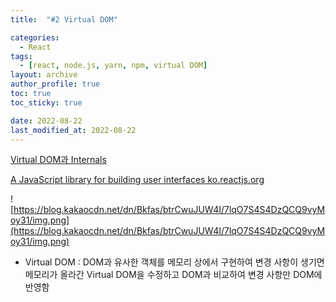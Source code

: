 ```yaml
---
title:  "#2 Virtual DOM"

categories:
  - React
tags:
  - [react, node.js, yarn, npm, virtual DOM]
layout: archive
author_profile: true
toc: true
toc_sticky: true

date: 2022-08-22
last_modified_at: 2022-08-22
---
```



[Virtual DOM과 Internals](https://ko.reactjs.org/docs/faq-internals.html)



[A JavaScript library for building user interfaces
ko.reactjs.org](https://ko.reactjs.org/docs/faq-internals.html)

![https://blog.kakaocdn.net/dn/Bkfas/btrCwuJUW4I/7lqO7S4S4DzQCQ9vyMoy31/img.png](https://blog.kakaocdn.net/dn/Bkfas/btrCwuJUW4I/7lqO7S4S4DzQCQ9vyMoy31/img.png)

- Virtual DOM : DOM과 유사한 객체를 메모리 상에서 구현하여 변경 사항이 생기면 메모리가 올라간 Virtual DOM을 수정하고 DOM과 비교하여 변경 사항만 DOM에 반영함